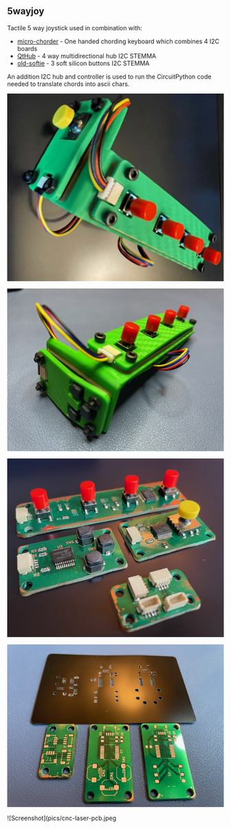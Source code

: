 
5wayjoy
---

Tactile 5 way joystick used in combination with:

* [micro-chorder](https://github.com/mikeysklar/micro-chorder) - One handed chording keyboard which combines 4 I2C boards
* [QtHub](https://github.com/mikeysklar/qthub) - 4 way multidirectional hub I2C STEMMA
* [old-softie](https://github.com/mikeysklar/old-softie) -  3 soft silicon buttons I2C STEMMA

An addition I2C hub and controller is used to run the CircuitPython code needed to translate chords into ascii chars.

![Screenshot](pics/3dasm.jpeg)

![Screenshot](pics/old-softie-thumbs.jpeg)

![Screenshot](pics/stuffed.jpeg)

![Screenshot](pics/stencil.jpeg)

![Screenshot](pics/cnc-laser-pcb.jpeg
